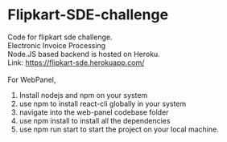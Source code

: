 # Flipkart-SDE-challenge
Code for flipkart sde challenge.<br> 
Electronic Invoice Processing <br>
Node.JS based backend is hosted on Heroku.<br> 
Link: ​https://flipkart-sde.herokuapp.com/ <br><br>
For WebPanel,<br>
1. Install nodejs and npm on your system <br>
2. use npm to install react-cli globally in your system <br>
3. navigate into the web-panel codebase folder <br>
4. use npm install to install all the dependencies <br>
5. use npm run start to start the project on your local machine. <br>
